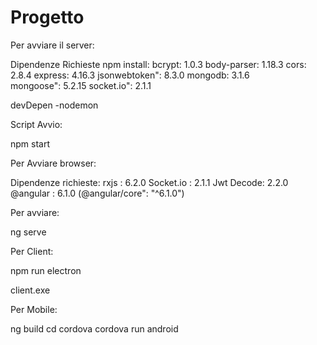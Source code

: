 # Progetto

Per avviare il server:

Dipendenze Richieste
npm install:
bcrypt: 1.0.3
body-parser: 1.18.3
cors: 2.8.4
express: 4.16.3
jsonwebtoken": 8.3.0
mongodb: 3.1.6   
mongoose": 5.2.15
socket.io": 2.1.1

devDepen
-nodemon

Script Avvio:

npm start

Per Avviare browser:

Dipendenze richieste:
rxjs : 6.2.0
Socket.io : 2.1.1
Jwt Decode: 2.2.0
@angular : 6.1.0 (@angular/core": "^6.1.0")

Per avviare:

ng serve

Per Client:

npm run electron

client.exe

Per Mobile:

ng build
cd cordova
cordova run android

